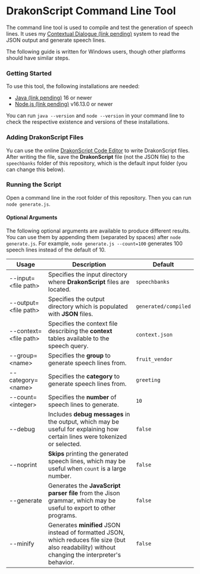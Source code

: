 # DrakonScript Command Line Tool

The command line tool is used to compile and test the generation of speech lines. It uses my [Contextual Dialogue (link pending)]() system to read the JSON output and generate speech lines. 

The following guide is written for Windows users, though other platforms should have similar steps.

### Getting Started

To use this tool, the following installations are needed:

* [Java (link pending)]() 16 or newer
* [Node.js (link pending)]() v16.13.0 or newer

You can run `java --version` and `node --version` in your command line to check the respective existence and versions of these installations.

### Adding DrakonScript Files

Yu can use the online [DrakonScript Code Editor](https://drakonforge.github.io/DrakonScript/) to write DrakonScript files. After writing the file, save the **DrakonScript** file (not the JSON file) to the `speechbanks` folder of this repository, which is the default input folder (you can change this below).

### Running the Script

Open a command line in the root folder of this repository. Then you can run `node generate.js`.

#### Optional Arguments

The following optional arguments are available to produce different results. You can use them by appending them (separated by spaces) after `node generate.js`. For example, `node generate.js --count=100` generates 100 speech lines instead of the default of 10.

| **Usage** | **Description** | **Default** |
| --- | --- | --- |
| --input=\<file path\> | Specifies the input directory where **DrakonScript** files are located. | `speechbanks` |
| --output=\<file path\> | Specifies the output directory which is populated with **JSON** files. | `generated/compiled`
| --context=\<file path\> | Specifies the context file describing the **context** tables available to the speech query. | `context.json`
| --group=\<name\> | Specifies the **group** to generate speech lines from. | `fruit_vendor`
| --category=\<name\> | Specifies the **category** to generate speech lines from. | `greeting`
| --count=\<integer\> | Specifies the **number** of speech lines to generate. | `10`
| --debug | Includes **debug messages** in the output, which may be useful for explaining how certain lines were tokenized or selected. | `false`
| --noprint | **Skips** printing the generated speech lines, which may be useful when `count` is a large number. | `false`
| --generate | Generates the **JavaScript parser file** from the Jison grammar, which may be useful to export to other programs. | `false`
| --minify | Generates **minified** JSON instead of formatted JSON, which reduces file size (but also readability) without changing the interpreter's behavior. | `false`
